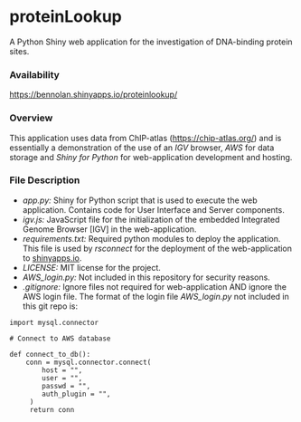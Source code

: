 # proteinLookup
A Python Shiny web application for the investigation of DNA-binding protein sites.

### Availability
https://bennolan.shinyapps.io/proteinlookup/

### Overview
This application uses data from ChIP-atlas (https://chip-atlas.org/) and is essentially a demonstration of the use of an *IGV* browser, *AWS* for data storage and *Shiny for Python* for web-application development and hosting. 

### File Description

* *app.py:* Shiny for Python script that is used to execute the web application. Contains code for User Interface and Server components.
* *igv.js:* JavaScript file for the initialization of the embedded Integrated Genome Browser [IGV] in the web-application. 
* *requirements.txt:* Required python modules to deploy the application. This file is used by *rsconnect* for the deployment of the web-application to [shinyapps.io](https://www.shinyapps.io/).
* *LICENSE:* MIT license for the project. 
* *AWS_login.py:* Not included in this repository for security reasons.
* *.gitignore:* Ignore files not required for web-application AND ignore the AWS login file. The format of the login file *AWS_login.py* not included in this git repo is:

```{python}
import mysql.connector

# Connect to AWS database

def connect_to_db():
    conn = mysql.connector.connect(
        host = "",
        user = "",
        passwd = "",
        auth_plugin = "",
     )
     return conn
```
